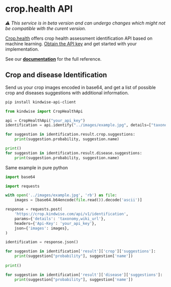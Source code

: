 # crop.health API
*⚠️ This service is in beta version and can undergo changes which might not be compatible with the curent version.*

[Crop.health](https://crop.kindwise.com) offers crop health assessment identification API based on machine learning. [Obtain the API key](https://admin.mlapi.ai/signup) and get started with your implementation.

See our **[documentation](http://crop.kindwise.com/docs)** for the full reference.

## Crop and disease Identification
Send us your crop images encoded in base64, and get a list of possible crop and diseases suggestions with additional information.

```bash
pip install kindwise-api-client
```

```python
from kindwise import CropHealthApi

api = CropHealthApi("your_api_key")
identification = api.identify("../images/example.jpg", details=["taxonomy", "wiki_url"])

for suggestion in identification.result.crop.suggestions:
    print(suggestion.probability, suggestion.name)

print()
for suggestion in identification.result.disease.suggestions:
    print(suggestion.probability, suggestion.name)
```

Same example in pure python

```python
import base64

import requests

with open('../images/example.jpg', 'rb') as file:
    images = [base64.b64encode(file.read()).decode('ascii')]

response = requests.post(
    'https://crop.kindwise.com/api/v1/identification',
    params={'details': 'taxonomy,wiki_url'},
    headers={'Api-Key': 'your_api_key'},
    json={'images': images},
)

identification = response.json()

for suggestion in identification['result']['crop']['suggestions']:
    print(suggestion["probability"], suggestion['name'])
    
print()

for suggestion in identification['result']['disease']['suggestions']:
    print(suggestion["probability"], suggestion['name'])

```
